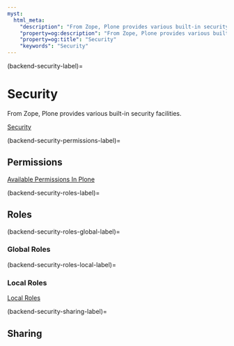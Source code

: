 ```yaml
---
myst:
  html_meta:
    "description": "From Zope, Plone provides various built-in security facilities."
    "property=og:description": "From Zope, Plone provides various built-in security facilities."
    "property=og:title": "Security"
    "keywords": "Security"
---
```


(backend-security-label)=

# Security

From Zope, Plone provides various built-in security facilities.

[Security](https://5.docs.plone.org/develop/plone/security)


(backend-security-permissions-label)=

## Permissions

[Available Permissions In Plone](https://5.docs.plone.org/develop/plone/security/permission_lists)


(backend-security-roles-label)=

## Roles


(backend-security-roles-global-label)=

### Global Roles


(backend-security-roles-local-label)=

### Local Roles

[Local Roles](https://5.docs.plone.org/develop/plone/security/local_roles.html)


(backend-security-sharing-label)=

## Sharing

